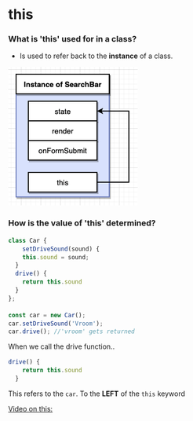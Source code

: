 # this

### What is 'this' used for in a class?

- Is used to refer back to the **instance** of a class.

![](react-images/this.png)

### How is the value of 'this' determined?

```js
class Car {
	setDriveSound(sound) {
    this.sound = sound;
  }
  drive() {
    return this.sound
  }
};

const car = new Car();
car.setDriveSound('Vroom');
car.drive(); //'vroom' gets returned
```

When we call the drive function..
```js
drive() {
    return this.sound
  }
```

This refers to the `car`. To the **LEFT** of the `this` keyword

[Video on this:](https://www.udemy.com/course/react-redux/learn/lecture/12531282#content)

